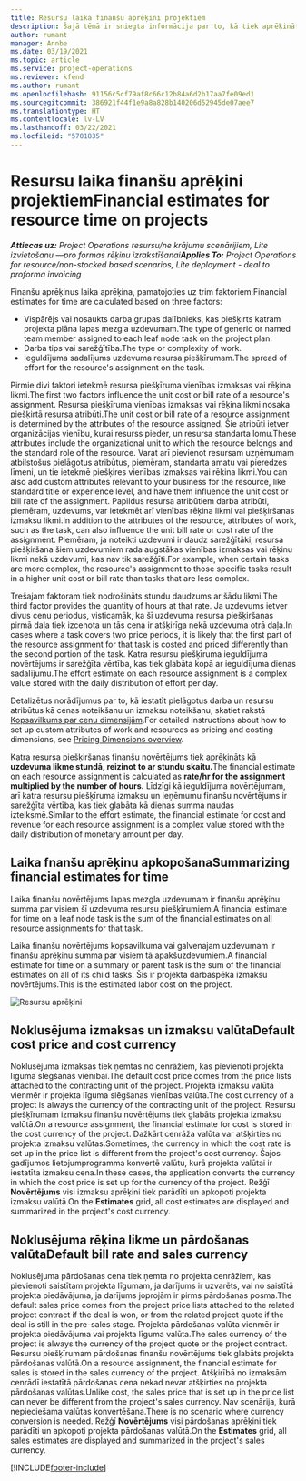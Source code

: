 ```yaml
---
title: Resursu laika finanšu aprēķini projektiem
description: Šajā tēmā ir sniegta informācija par to, kā tiek aprēķināti laika finanšu aprēķini.
author: rumant
manager: Annbe
ms.date: 03/19/2021
ms.topic: article
ms.service: project-operations
ms.reviewer: kfend
ms.author: rumant
ms.openlocfilehash: 91156c5cf79af8c66c12b84a6d2b17aa7fe09ed1
ms.sourcegitcommit: 386921f44f1e9a8a828b140206d52945de07aee7
ms.translationtype: HT
ms.contentlocale: lv-LV
ms.lasthandoff: 03/22/2021
ms.locfileid: "5701835"
---
```

# <a name="financial-estimates-for-resource-time-on-projects"></a><span data-ttu-id="01d00-103">Resursu laika finanšu aprēķini projektiem</span><span class="sxs-lookup"><span data-stu-id="01d00-103">Financial estimates for resource time on projects</span></span>

<span data-ttu-id="01d00-104">_**Attiecas uz:** Project Operations resursu/ne krājumu scenārijiem, Lite izvietošanu —pro formas rēķinu izrakstīšanai_</span><span class="sxs-lookup"><span data-stu-id="01d00-104">_**Applies To:** Project Operations for resource/non-stocked based scenarios, Lite deployment - deal to proforma invoicing_</span></span>

<span data-ttu-id="01d00-105">Finanšu aprēķinus laika aprēķina, pamatojoties uz trim faktoriem:</span><span class="sxs-lookup"><span data-stu-id="01d00-105">Financial estimates for time are calculated based on three factors:</span></span> 

- <span data-ttu-id="01d00-106">Vispārējs vai nosaukts darba grupas dalībnieks, kas piešķirts katram projekta plāna lapas mezgla uzdevumam.</span><span class="sxs-lookup"><span data-stu-id="01d00-106">The type of generic or named team member assigned to each leaf node task on the project plan.</span></span> 
- <span data-ttu-id="01d00-107">Darba tips vai sarežģītība.</span><span class="sxs-lookup"><span data-stu-id="01d00-107">The type or complexity of work.</span></span>
- <span data-ttu-id="01d00-108">Ieguldījuma sadalījums uzdevuma resursa piešķīrumam.</span><span class="sxs-lookup"><span data-stu-id="01d00-108">The spread of effort for the resource's assignment on the task.</span></span> 

<span data-ttu-id="01d00-109">Pirmie divi faktori ietekmē resursa piešķīruma vienības izmaksas vai rēķina likmi.</span><span class="sxs-lookup"><span data-stu-id="01d00-109">The first two factors influence the unit cost or bill rate of a resource's assignment.</span></span> <span data-ttu-id="01d00-110">Resursa piešķīruma vienības izmaksas vai rēķina likmi nosaka piešķirtā resursa atribūti.</span><span class="sxs-lookup"><span data-stu-id="01d00-110">The unit cost or bill rate of a resource assignment is determined by the attributes of the resource assigned.</span></span> <span data-ttu-id="01d00-111">Šie atribūti ietver organizācijas vienību, kurai resurss pieder, un resursa standarta lomu.</span><span class="sxs-lookup"><span data-stu-id="01d00-111">These attributes include the organizational unit to which the resource belongs and the standard role of the resource.</span></span> <span data-ttu-id="01d00-112">Varat arī pievienot resursam uzņēmumam atbilstošus pielāgotus atribūtus, piemēram, standarta amatu vai pieredzes līmeni, un tie ietekmē piešķires vienības izmaksas vai rēķina likmi.</span><span class="sxs-lookup"><span data-stu-id="01d00-112">You can also add custom attributes relevant to your business for the resource, like standard title or experience level, and have them influence the unit cost or bill rate of the assignment.</span></span>
<span data-ttu-id="01d00-113">Papildus resursa atribūtiem darba atribūti, piemēram, uzdevums, var ietekmēt arī vienības rēķina likmi vai piešķiršanas izmaksu likmi.</span><span class="sxs-lookup"><span data-stu-id="01d00-113">In addition to the attributes of the resource, attributes of work, such as the task, can also influence the unit bill rate or cost rate of the assignment.</span></span> <span data-ttu-id="01d00-114">Piemēram, ja noteikti uzdevumi ir daudz sarežģītāki, resursa piešķiršana šiem uzdevumiem rada augstākas vienības izmaksas vai rēķinu likmi nekā uzdevumi, kas nav tik sarežģīti.</span><span class="sxs-lookup"><span data-stu-id="01d00-114">For example, when certain tasks are more complex, the resource's assignment to those specific tasks result in a higher unit cost or bill rate than tasks that are less complex.</span></span>   

<span data-ttu-id="01d00-115">Trešajam faktoram tiek nodrošināts stundu daudzums ar šādu likmi.</span><span class="sxs-lookup"><span data-stu-id="01d00-115">The third factor provides the quantity of hours at that rate.</span></span> <span data-ttu-id="01d00-116">Ja uzdevums ietver divus cenu periodus, visticamāk, ka šī uzdevuma resursa piešķiršanas pirmā daļa tiek izcenota un tās cena ir atšķirīga nekā uzdevuma otrā daļa.</span><span class="sxs-lookup"><span data-stu-id="01d00-116">In cases where a task covers two price periods, it is likely that the first part of the resource assignment for that task is costed and priced differently than the second portion of the task.</span></span> <span data-ttu-id="01d00-117">Katra resursu piešķīruma ieguldījuma novērtējums ir sarežģīta vērtība, kas tiek glabāta kopā ar ieguldījuma dienas sadalījumu.</span><span class="sxs-lookup"><span data-stu-id="01d00-117">The effort estimate on each resource assignment is a complex value stored with the daily distribution of effort per day.</span></span>

<span data-ttu-id="01d00-118">Detalizētus norādījumus par to, kā iestatīt pielāgotus darba un resursu atribūtus kā cenas noteikšanu un izmaksu noteikšanu, skatiet rakstā [Kopsavilkums par cenu dimensijām](../pricing-costing/pricing-dimensions-overview.md).</span><span class="sxs-lookup"><span data-stu-id="01d00-118">For detailed instructions about how to set up custom attributes of work and resources as pricing and costing dimensions, see [Pricing Dimensions overview](../pricing-costing/pricing-dimensions-overview.md).</span></span>

<span data-ttu-id="01d00-119">Katra resursa piešķiršanas finanšu novērtējums tiek aprēķināts kā **uzdevuma likme stundā, reizinot to ar stundu skaitu.**</span><span class="sxs-lookup"><span data-stu-id="01d00-119">The financial estimate on each resource assignment is calculated as **rate/hr for the assignment multiplied by the number of hours.**</span></span>  <span data-ttu-id="01d00-120">Līdzīgi kā ieguldījuma novērtējumam, arī katra resursu piešķīruma izmaksu un ieņēmumu finanšu novērtējums ir sarežģīta vērtība, kas tiek glabāta kā dienas summa naudas izteiksmē.</span><span class="sxs-lookup"><span data-stu-id="01d00-120">Similar to the effort estimate, the financial estimate for cost and revenue for each resource assignment is a complex value stored with the daily distribution of monetary amount per day.</span></span> 

## <a name="summarizing-financial-estimates-for-time"></a><span data-ttu-id="01d00-121">Laika fnanšu aprēķinu apkopošana</span><span class="sxs-lookup"><span data-stu-id="01d00-121">Summarizing financial estimates for time</span></span>
<span data-ttu-id="01d00-122">Laika finanšu novērtējums lapas mezgla uzdevumam ir finanšu aprēķinu summa par visiem šī uzdevuma resursu piešķīrumiem.</span><span class="sxs-lookup"><span data-stu-id="01d00-122">A financial estimate for time on a leaf node task is the sum of the financial estimates on all resource assignments for that task.</span></span>

<span data-ttu-id="01d00-123">Laika finanšu novērtējums kopsavilkuma vai galvenajam uzdevumam ir finanšu aprēķinu summa par visiem tā apakšuzdevumiem.</span><span class="sxs-lookup"><span data-stu-id="01d00-123">A financial estimate for time on a summary or parent task is the sum of the financial estimates on all of its child tasks.</span></span> <span data-ttu-id="01d00-124">Šis ir projekta darbaspēka izmaksu novērtējums.</span><span class="sxs-lookup"><span data-stu-id="01d00-124">This is the estimated labor cost on the project.</span></span> 

![Resursu aprēķini](./media/navigation12.png)

## <a name="default-cost-price-and-cost-currency"></a><span data-ttu-id="01d00-126">Noklusējuma izmaksas un izmaksu valūta</span><span class="sxs-lookup"><span data-stu-id="01d00-126">Default cost price and cost currency</span></span>

<span data-ttu-id="01d00-127">Noklusējuma izmaksas tiek ņemtas no cenrāžiem, kas pievienoti projekta līguma slēgšanas vienībai.</span><span class="sxs-lookup"><span data-stu-id="01d00-127">The default cost price comes from the price lists attached to the contracting unit of the project.</span></span> <span data-ttu-id="01d00-128">Projekta izmaksu valūta vienmēr ir projekta līguma slēgšanas vienības valūta.</span><span class="sxs-lookup"><span data-stu-id="01d00-128">The cost currency of a project is always the currency of the contracting unit of the project.</span></span> <span data-ttu-id="01d00-129">Resursu piešķīrumam izmaksu finanšu novērtējums tiek glabāts projekta izmaksu valūtā.</span><span class="sxs-lookup"><span data-stu-id="01d00-129">On a resource assignment, the financial estimate for cost is stored in the cost currency of the project.</span></span> <span data-ttu-id="01d00-130">Dažkārt cenrāža valūta var atšķirties no projekta izmaksu valūtas.</span><span class="sxs-lookup"><span data-stu-id="01d00-130">Sometimes, the currency in which the cost rate is set up in the price list is different from the project's cost currency.</span></span> <span data-ttu-id="01d00-131">Šajos gadījumos lietojumprogramma konvertē valūtu, kurā projekta valūtai ir iestatīta izmaksu cena.</span><span class="sxs-lookup"><span data-stu-id="01d00-131">In these cases, the application converts the currency in which the cost price is set up for the currency of the project.</span></span> <span data-ttu-id="01d00-132">Režģī **Novērtējums** visi izmaksu aprēķini tiek parādīti un apkopoti projekta izmaksu valūtā.</span><span class="sxs-lookup"><span data-stu-id="01d00-132">On the **Estimates** grid, all cost estimates are displayed and summarized in the project's cost currency.</span></span> 

## <a name="default-bill-rate-and-sales-currency"></a><span data-ttu-id="01d00-133">Noklusējuma rēķina likme un pārdošanas valūta</span><span class="sxs-lookup"><span data-stu-id="01d00-133">Default bill rate and sales currency</span></span>

<span data-ttu-id="01d00-134">Noklusējuma pārdošanas cena tiek ņemta no projekta cenrāžiem, kas pievienoti saistītam projekta līgumam, ja darījums ir uzvarēts, vai no saistītā projekta piedāvājuma, ja darījums joprojām ir pirms pārdošanas posma.</span><span class="sxs-lookup"><span data-stu-id="01d00-134">The default sales price comes from the project price lists attached to the related project contract if the deal is won, or from the related project quote if the deal is still in the pre-sales stage.</span></span> <span data-ttu-id="01d00-135">Projekta pārdošanas valūta vienmēr ir projekta piedāvājuma vai projekta līguma valūta.</span><span class="sxs-lookup"><span data-stu-id="01d00-135">The sales currency of the project is always the currency of the project quote or the project contract.</span></span> <span data-ttu-id="01d00-136">Resursu piešķīrumam pārdošanas finanšu novērtējums tiek glabāts projekta pārdošanas valūtā.</span><span class="sxs-lookup"><span data-stu-id="01d00-136">On a resource assignment, the financial estimate for sales is stored in the sales currency of the project.</span></span> <span data-ttu-id="01d00-137">Atšķirībā no izmaksām cenrādī iestatītā pārdošanas cena nekad nevar atšķirties no projekta pārdošanas valūtas.</span><span class="sxs-lookup"><span data-stu-id="01d00-137">Unlike cost, the sales price that is set up in the price list can never be different from the project's sales currency.</span></span> <span data-ttu-id="01d00-138">Nav scenārija, kurā nepieciešama valūtas konvertēšana.</span><span class="sxs-lookup"><span data-stu-id="01d00-138">There is no scenario where currency conversion is needed.</span></span> <span data-ttu-id="01d00-139">Režģī **Novērtējums** visi pārdošanas aprēķini tiek parādīti un apkopoti projekta pārdošanas valūtā.</span><span class="sxs-lookup"><span data-stu-id="01d00-139">On the **Estimates** grid, all sales estimates are displayed and summarized in the project's sales currency.</span></span> 

[!INCLUDE[footer-include](../includes/footer-banner.md)]
